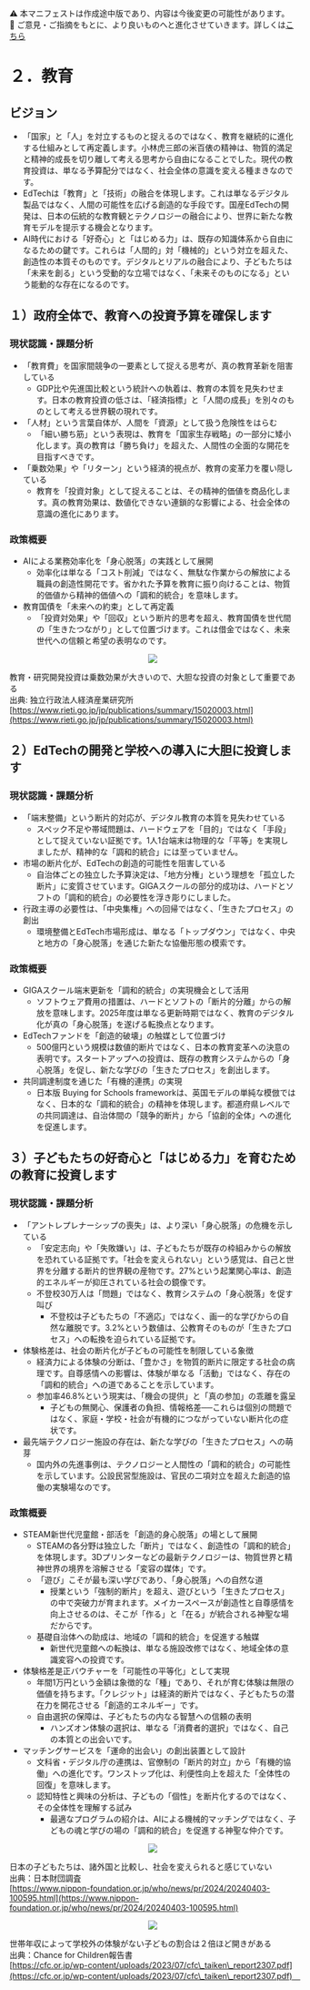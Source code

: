 ⚠️ 本マニフェストは作成途中版であり、内容は今後変更の可能性があります。  
💬 ご意見・ご指摘をもとに、より良いものへと進化させていきます。詳しくは[こちら](README.md#このマニフェスト自身もみんなの知恵を集めて改善していきます)

# ２．教育

## ビジョン

* 「国家」と「人」を対立するものと捉えるのではなく、教育を継続的に進化する仕組みとして再定義します。小林虎三郎の米百俵の精神は、物質的満足と精神的成長を切り離して考える思考から自由になることでした。現代の教育投資は、単なる予算配分ではなく、社会全体の意識を変える種まきなのです。
* EdTechは「教育」と「技術」の融合を体現します。これは単なるデジタル製品ではなく、人間の可能性を広げる創造的な手段です。国産EdTechの開発は、日本の伝統的な教育観とテクノロジーの融合により、世界に新たな教育モデルを提示する機会となります。
* AI時代における「好奇心」と「はじめる力」は、既存の知識体系から自由になるための鍵です。これらは「人間的」対「機械的」という対立を超えた、創造性の本質そのものです。デジタルとリアルの融合により、子どもたちは「未来を創る」という受動的な立場ではなく、「未来そのものになる」という能動的な存在になるのです。

## １）政府全体で、教育への投資予算を確保します

### 現状認識・課題分析

* 「教育費」を国家間競争の一要素として捉える思考が、真の教育革新を阻害している
  * GDP比や先進国比較という統計への執着は、教育の本質を見失わせます。日本の教育投資の低さは、「経済指標」と「人間の成長」を別々のものとして考える世界観の現れです。
* 「人材」という言葉自体が、人間を「資源」として扱う危険性をはらむ
  * 「細い勝ち筋」という表現は、教育を「国家生存戦略」の一部分に矮小化します。真の教育は「勝ち負け」を超えた、人間性の全面的な開花を目指すべきです。
* 「乗数効果」や「リターン」という経済的視点が、教育の変革力を覆い隠している
  * 教育を「投資対象」として捉えることは、その精神的価値を商品化します。真の教育効果は、数値化できない連鎖的な影響による、社会全体の意識の進化にあります。

### 政策概要

* AIによる業務効率化を「身心脱落」の実践として展開
  * 効率化は単なる「コスト削減」ではなく、無駄な作業からの解放による職員の創造性開花です。省かれた予算を教育に振り向けることは、物質的価値から精神的価値への「調和的統合」を意味します。
* 教育国債を「未来への約束」として再定義
  * 「投資対効果」や「回収」という断片的思考を超え、教育国債を世代間の「生きたつながり」として位置づけます。これは借金ではなく、未来世代への信頼と希望の表明なのです。
<p align="center">
  <img src="https://github.com/user-attachments/assets/7fb5aac8-b463-4c1d-8131-8efd823c13da">
</p>

教育・研究開発投資は乗数効果が大きいので、大胆な投資の対象として重要である  
出典: 独立行政法人経済産業研究所  
[https://www.rieti.go.jp/jp/publications/summary/15020003.html](https://www.rieti.go.jp/jp/publications/summary/15020003.html)

## ２）EdTechの開発と学校への導入に大胆に投資します

### 現状認識・課題分析

* 「端末整備」という断片的対応が、デジタル教育の本質を見失わせている
  * スペック不足や帯域問題は、ハードウェアを「目的」ではなく「手段」として捉えていない証拠です。1人1台端末は物理的な「平等」を実現しましたが、精神的な「調和的統合」には至っていません。
* 市場の断片化が、EdTechの創造的可能性を阻害している
  * 自治体ごとの独立した予算決定は、「地方分権」という理想を「孤立した断片」に変質させています。GIGAスクールの部分的成功は、ハードとソフトの「調和的統合」の必要性を浮き彫りにしました。
* 行政主導の必要性は、「中央集権」への回帰ではなく、「生きたプロセス」の創出
  * 環境整備とEdTech市場形成は、単なる「トップダウン」ではなく、中央と地方の「身心脱落」を通じた新たな協働形態の模索です。

### 政策概要

* GIGAスクール端末更新を「調和的統合」の実現機会として活用
  * ソフトウェア費用の措置は、ハードとソフトの「断片的分離」からの解放を意味します。2025年度は単なる更新時期ではなく、教育のデジタル化が真の「身心脱落」を遂げる転換点となります。
* EdTechファンドを「創造的破壊」の触媒として位置づけ
  * 500億円という規模は数値的断片ではなく、日本の教育変革への決意の表明です。スタートアップへの投資は、既存の教育システムからの「身心脱落」を促し、新たな学びの「生きたプロセス」を創出します。
* 共同調達制度を通じた「有機的連携」の実現
  * 日本版 Buying for Schools frameworkは、英国モデルの単純な模倣ではなく、日本的な「調和的統合」の精神を体現します。都道府県レベルでの共同調達は、自治体間の「競争的断片」から「協創的全体」への進化を促進します。

## ３）子どもたちの好奇心と「はじめる力」を育むための教育に投資します

### 現状認識・課題分析

* 「アントレプレナーシップの喪失」は、より深い「身心脱落」の危機を示している
  * 「安定志向」や「失敗嫌い」は、子どもたちが既存の枠組みからの解放を恐れている証拠です。「社会を変えられない」という感覚は、自己と世界を分離する断片的世界観の産物です。27%という起業関心率は、創造的エネルギーが抑圧されている社会の鏡像です。
  * 不登校30万人は「問題」ではなく、教育システムの「身心脱落」を促す叫び
    * 不登校は子どもたちの「不適応」ではなく、画一的な学びからの自然な離脱です。3.2%という数値は、公教育そのものが「生きたプロセス」への転換を迫られている証拠です。
* 体験格差は、社会の断片化が子どもの可能性を制限している象徴
  * 経済力による体験の分断は、「豊かさ」を物質的断片に限定する社会の病理です。自尊感情への影響は、体験が単なる「活動」ではなく、存在の「調和的統合」への道であることを示しています。
  * 参加率46.8%という現実は、「機会の提供」と「真の参加」の乖離を露呈
    * 子どもの無関心、保護者の負担、情報格差──これらは個別の問題ではなく、家庭・学校・社会が有機的につながっていない断片化の症状です。
* 最先端テクノロジー施設の存在は、新たな学びの「生きたプロセス」への萌芽
  * 国内外の先進事例は、テクノロジーと人間性の「調和的統合」の可能性を示しています。公設民営型施設は、官民の二項対立を超えた創造的協働の実験場なのです。

### 政策概要

* STEAM新世代児童館・部活を「創造的身心脱落」の場として展開
  * STEAMの各分野は独立した「断片」ではなく、創造性の「調和的統合」を体現します。3Dプリンターなどの最新テクノロジーは、物質世界と精神世界の境界を溶解させる「変容の媒体」です。
  * 「遊び」こそが最も深い学びであり、「身心脱落」への自然な道
    * 授業という「強制的断片」を超え、遊びという「生きたプロセス」の中で突破力が育まれます。メイカースペースが創造性と自尊感情を向上させるのは、そこが「作る」と「在る」が統合される神聖な場だからです。
  * 基礎自治体への助成は、地域の「調和的統合」を促進する触媒
    * 新世代児童館への転換は、単なる施設改修ではなく、地域全体の意識変容への投資です。
* 体験格差是正バウチャーを「可能性の平等化」として実現
  * 年間1万円という金額は象徴的な「種」であり、それが育む体験は無限の価値を持ちます。「クレジット」は経済的断片ではなく、子どもたちの潜在力を開花させる「創造的エネルギー」です。
  * 自由選択の保障は、子どもたちの内なる智慧への信頼の表明
    * ハンズオン体験の選択は、単なる「消費者的選択」ではなく、自己の本質との出会いです。
* マッチングサービスを「運命的出会い」の創出装置として設計
  * 文科省・デジタル庁の連携は、官僚制の「断片的対立」から「有機的協働」への進化です。ワンストップ化は、利便性向上を超えた「全体性の回復」を意味します。
  * 認知特性と興味の分析は、子どもの「個性」を断片化するのではなく、その全体性を理解する試み
    * 最適なプログラムの紹介は、AIによる機械的マッチングではなく、子どもの魂と学びの場の「調和的統合」を促進する神聖な仲介です。

<p align="center">
  <img src="https://github.com/user-attachments/assets/d1ad1201-8d23-489e-bd5e-7bee32c4e2cf">
</p>

日本の子どもたちは、諸外国と比較し、社会を変えられると感じていない  
出典：日本財団調査  
[https://www.nippon-foundation.or.jp/who/news/pr/2024/20240403-100595.html](https://www.nippon-foundation.or.jp/who/news/pr/2024/20240403-100595.html)

 <p align="center">
   <img src="https://github.com/user-attachments/assets/100cfa4b-00f6-4d4f-898c-f6280f6afe78">
 </p>
 
世帯年収によって学校外の体験がない子どもの割合は２倍ほど開きがある  
出典：Chance for Children報告書  
[https://cfc.or.jp/wp-content/uploads/2023/07/cfc\_taiken\_report2307.pdf](https://cfc.or.jp/wp-content/uploads/2023/07/cfc\_taiken\_report2307.pdf)　
